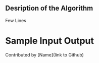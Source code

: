 ## Desription of the Algorithm
Few Lines


# Sample Input Output



Contributed by [Name](link to Github)